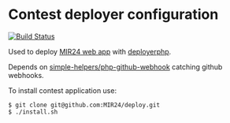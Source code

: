 # Contest deployer configuration
[![Build Status](https://travis-ci.org/bt-contest/contest-deploy.svg?branch=master)](https://travis-ci.org/bt-contest/contest-deploy)

Used to deploy [MIR24 web app](https://github.com/MIR24) with [deployerphp](http://deployer.org/).

Depends on [simple-helpers/php-github-webhook](https://github.com/simple-helpers/php-github-webhook.git) catching github webhooks.

To install contest application use:
```
$ git clone git@github.com:MIR24/deploy.git
$ ./install.sh
```
